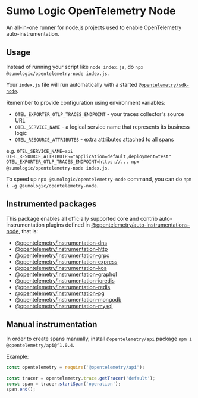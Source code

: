 # Sumo Logic OpenTelemetry Node

An all-in-one runner for node.js projects used to enable OpenTelemetry auto-instrumentation.

## Usage

Instead of running your script like `node index.js`, do `npx @sumologic/opentelemetry-node index.js`.

Your `index.js` file will run automatically with a started [`@opentelemetry/sdk-node`](https://www.npmjs.com/package/@opentelemetry/sdk-node).

Remember to provide configuration using environment variables:

- `OTEL_EXPORTER_OTLP_TRACES_ENDPOINT` - your traces collector's source URL
- `OTEL_SERVICE_NAME` - a logical service name that represents its business logic
- `OTEL_RESOURCE_ATTRIBUTES` - extra attributes attached to all spans

e.g. `OTEL_SERVICE_NAME=api OTEL_RESOURCE_ATTRIBUTES="application=default,deployment=test" OTEL_EXPORTER_OTLP_TRACES_ENDPOINT=https://... npx @sumologic/opentelemetry-node index.js`.

To speed up `npx @sumologic/opentelemetry-node` command, you can do `npm i -g @sumologic/opentelemetry-node`.

## Instrumented packages

This package enables all officially supported core and contrib auto-instrumentation plugins defined in [@opentelemetry/auto-instrumentations-node](https://www.npmjs.com/package/@opentelemetry/auto-instrumentations-node), that is:

- [@opentelemetry/instrumentation-dns](https://www.npmjs.com/package/@opentelemetry/instrumentation-dns)
- [@opentelemetry/instrumentation-http](https://www.npmjs.com/package/@opentelemetry/instrumentation-http)
- [@opentelemetry/instrumentation-grpc](https://www.npmjs.com/package/@opentelemetry/instrumentation-grpc)
- [@opentelemetry/instrumentation-express](https://www.npmjs.com/package/@opentelemetry/instrumentation-express)
- [@opentelemetry/instrumentation-koa](https://www.npmjs.com/package/@opentelemetry/instrumentation-koa)
- [@opentelemetry/instrumentation-graphql](https://www.npmjs.com/package/@opentelemetry/instrumentation-graphql)
- [@opentelemetry/instrumentation-ioredis](https://www.npmjs.com/package/@opentelemetry/instrumentation-ioredis)
- [@opentelemetry/instrumentation-redis](https://www.npmjs.com/package/@opentelemetry/instrumentation-redis)
- [@opentelemetry/instrumentation-pg](https://www.npmjs.com/package/@opentelemetry/instrumentation-pg)
- [@opentelemetry/instrumentation-mongodb](https://www.npmjs.com/package/@opentelemetry/instrumentation-mongodb)
- [@opentelemetry/instrumentation-mysql](https://www.npmjs.com/package/@opentelemetry/instrumentation-mysql)

## Manual instrumentation

In order to create spans manually, install `@opentelemetry/api` package `npm i @opentelemetry/api@^1.0.4`.

Example:

```javascript
const opentelemetry = require('@opentelemetry/api');

const tracer = opentelemetry.trace.getTracer('default');
const span = tracer.startSpan('operation');
span.end();
```
